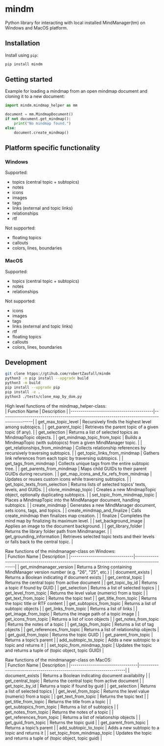 # mindm

Python library for interacting with local installed MindManager(tm) on Windows and MacOS platform.

## Installation

Install using `pip`:
```bash
pip install mindm
```

## Getting started

Example for loading a mindmap from an open mindmap document and cloning it to a new document:  
```python
import mindm.mindmap_helper as mm

document = mm.MindmapDocument()
if not document.get_mindmap():
    print("No mindmap found.")
else:
    document.create_mindmap()
```

## Platform specific functionality
  
### Windows
  
Supported:
- topics (central topic + subtopics)
- notes
- icons
- images
- tags
- links (external and topic links)
- relationships
- rtf
  
Not supported:
- floating topics
- callouts
- colors, lines, boundaries
  
### MacOS
  
Supported:
- topics (central topic + subtopics)
- notes
- relationships
  
Not supported:
- icons
- images
- tags
- links (external and topic links)
- rtf
- floating topics
- callouts
- colors, lines, boundaries
  
## Development
  
```bash
git clone htpps://gtihub.com/robertZaufall/mindm
python3 -m pip install --upgrade build
python3 -m build
pip install --upgrade pip
pip install -e .
python3 ./tests/clone_map_by_dom.py
```

High level functions of the mindmap_helper-class:  
| Function Name                            | Description                                                                                  |
|------------------------------------------|----------------------------------------------------------------------------------------------|
| get_max_topic_level                      | Recursively finds the highest level among subtopics.                                         |
| get_parent_topic                         | Retrieves the parent topic of a given topic (if any).                                        |
| get_selection                            | Returns a list of selected topics as MindmapTopic objects.                                   |
| get_mindmap_topic_from_topic             | Builds a MindmapTopic (with subtopics) from a given MindManager topic.                       |
| get_relationships_from_mindmap           | Collects relationship references by recursively traversing subtopics.                        |
| get_topic_links_from_mindmap             | Gathers link references from each topic by traversing subtopics.                             |
| get_tags_from_mindmap                    | Collects unique tags from the entire subtopic tree.                                          |
| get_parents_from_mindmap                 | Maps child GUIDs to their parent GUIDs during recursion.                                     |
| get_map_icons_and_fix_refs_from_mindmap  | Updates or reuses custom icons while traversing subtopics.                                   |
| get_topic_texts_from_selection           | Returns lists of selected topics’ texts, levels, and GUIDs.                                  |
| clone_mindmap_topic                      | Creates a new MindmapTopic object, optionally duplicating subtopics.                         |
| set_topic_from_mindmap_topic             | Places a MindmapTopic into the MindManager document, handling subtopics.                     |
| create_mindmap                           | Generates a new MindManager document, sets icons, tags, and topics.                          |
| create_mindmap_and_finalize              | Calls create_mindmap then finalizes map creation.                                            |
| finalize                                 | Completes the mind map by finalizing its maximum level.                                      |
| set_background_image                     | Applies an image to the document background.                                                 |
| get_library_folder                       | Returns the library folder path from Mindmanager.                                            |
| get_grounding_information                | Retrieves selected topic texts and their levels or falls back to the central topic.          |

Raw functions of the mindmanager-class on Windows:  
| Function Name                  | Description                                                                                   |
|--------------------------------|-----------------------------------------------------------------------------------------------|
| get_mindmanager_version        | Returns a String containing MindManager version number (e.g. "26", "25", etc.)                |
| document_exists                | Returns a Boolean indicating if document exists                                               |
| get_central_topic              | Returns the central topic from active document                                                |
| get_topic_by_id                | Returns a topic if found by GUID                                                              |
| get_selection                  | Returns a list of selected topics                                                             |
| get_level_from_topic           | Returns the level value (numeric) from a topic                                                |
| get_text_from_topic            | Returns the topic text                                                                        |
| get_title_from_topic           | Returns the topic title or RTF content                                                        |
| get_subtopics_from_topic       | Returns a list of subtopic objects                                                            |
| get_links_from_topic           | Returns a list of links                                                                       |
| get_image_from_topic           | Returns the image path of a topic image                                                       |
| get_icons_from_topic           | Returns a list of icon objects                                                                |
| get_notes_from_topic           | Returns the notes of a topic                                                                  |
| get_tags_from_topic            | Returns a list of tag objects                                                                 |
| get_references_from_topic      | Returns a list of relationship objects                                                        |
| get_guid_from_topic            | Returns the topic GUID                                                                        |
| get_parent_from_topic          | Returns a topic’s parent                                                                      |
| add_subtopic_to_topic          | Adds a new subtopic to a topic and returns it                                                 |
| set_topic_from_mindmap_topic   | Updates the topic and returns a tuple of (topic object, topic GUID)                           |
  
Raw functions of the mindmanager-class on MacOS:  
| Function Name                    | Description                                                           |
|----------------------------------|-----------------------------------------------------------------------|
| document_exists                  | Returns a Boolean indicating document availability                    |
| get_central_topic                | Returns the central topic from active document                        |
| get_topic_by_id                  | Returns a topic if found by guid                                      |
| get_selection                    | Returns a list of selected topics                                     |
| get_level_from_topic             | Returns the level value (numeric) from a topic                        |
| get_text_from_topic              | Returns the topic text                                                |
| get_title_from_topic             | Returns the title from a topic                                        |
| get_subtopics_from_topic         | Returns a list of subtopics                                           |
| get_notes_from_topic             | Returns the notes of a topic                                          |
| get_references_from_topic        | Returns a list of relationship objects                                |
| get_guid_from_topic              | Returns the topic guid                                                |
| get_parent_from_topic            | Returns a topic’s parent                                              |
| add_subtopic_to_topic            | Adds a new subtopic to a topic and returns it                         |
| set_topic_from_mindmap_topic     | Updates the topic and returns a tuple of (topic object, topic guid)   |

